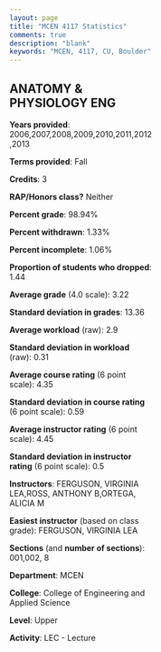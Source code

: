```yaml
---
layout: page
title: "MCEN 4117 Statistics"
comments: true
description: "blank"
keywords: "MCEN, 4117, CU, Boulder"
--- 
```

<head>
<script src="https://ajax.googleapis.com/ajax/libs/jquery/2.1.3/jquery.min.js"></script>
<script src="https://dl.dropboxusercontent.com/s/pc42nxpaw1ea4o9/highcharts.js?dl=0"></script>
<!-- <script src="../assets/js/highcharts.js"></script> -->
<style type="text/css">@font-face {
	font-family: "Bebas Neue";
	src: url(https://www.filehosting.org/file/details/544349/BebasNeue%20Regular.otf) format("opentype");
	}
	h1.Bebas { 
		font-family: "Bebas Neue", Verdana, Tahoma;
	}
</style>
</head>
<body>
	<div id="container" style="float: right; width: 45%; height: 88%; margin-left: 2.5%; margin-right: 2.5%;"></div>
	<script language="JavaScript">
		$(document).ready(function() {
		var chart = {type: 'column'};
		var title = {text: 'Grade Distribution'};
		var xAxis = {categories: ['A','B','C','D','F'],crosshair: true};
		var yAxis = {min: 0,title: {text: 'Percentage'}};
		var tooltip = {headerFormat: '<center><b><span style="font-size:20px">{point.key}</span></b></center>',
		               pointFormat: '<td style="padding:0"><b>{point.y:.1f}%</b></td>',
		               footerFormat: '</table>',shared: true,useHTML: true};
		var plotOptions = {column: {pointPadding: 0.0,borderWidth: 0}};  
		var credits = {enabled: false};var series= [{name: 'Percent',data: [39.82,45.43,13.57,0.59,0.59,]}];
		var json = {};
		json.chart = chart;
		json.title = title;
		json.tooltip = tooltip;
		json.xAxis = xAxis;
		json.yAxis = yAxis;  
		json.series = series;
		json.plotOptions = plotOptions;  
		json.credits = credits;
		$('#container').highcharts(json);
	});
	</script>
</body>
			   
## ANATOMY & PHYSIOLOGY ENG

**Years provided**: 2006,2007,2008,2009,2010,2011,2012,2013

**Terms provided**: Fall

**Credits**: 3

**RAP/Honors class?** Neither

**Percent grade**: 98.94%

**Percent withdrawn**: 1.33%

**Percent incomplete**: 1.06%

**Proportion of students who dropped**: 1.44

**Average grade** (4.0 scale): 3.22

**Standard deviation in grades**: 13.36

**Average workload** (raw): 2.9

**Standard deviation in workload** (raw): 0.31

**Average course rating** (6 point scale): 4.35

**Standard deviation in course rating** (6 point scale): 0.59

**Average instructor rating** (6 point scale): 4.45

**Standard deviation in instructor rating** (6 point scale): 0.5

**Instructors**: FERGUSON, VIRGINIA LEA,ROSS, ANTHONY B,ORTEGA, ALICIA M

**Easiest instructor** (based on class grade): FERGUSON, VIRGINIA LEA

**Sections** (and **number of sections**): 001,002, 8

**Department**: MCEN

**College**: College of Engineering and Applied Science

**Level**: Upper

**Activity**: LEC - Lecture